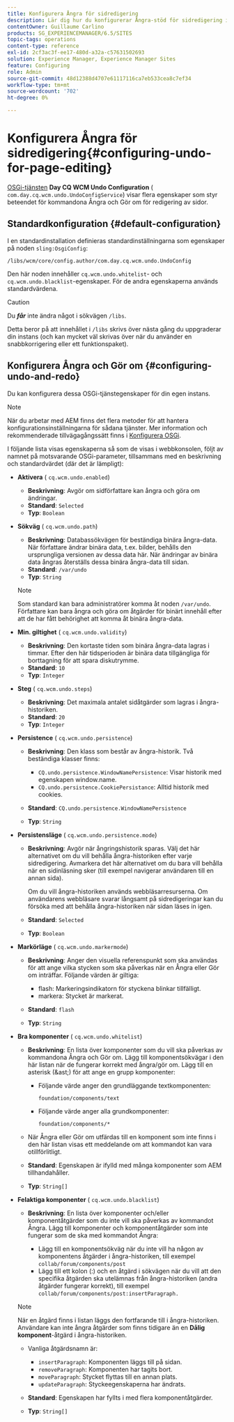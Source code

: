```yaml
---
title: Konfigurera Ångra för sidredigering
description: Lär dig hur du konfigurerar Ångra-stöd för sidredigering i AEM.
contentOwner: Guillaume Carlino
products: SG_EXPERIENCEMANAGER/6.5/SITES
topic-tags: operations
content-type: reference
exl-id: 2cf3ac3f-ee17-480d-a32a-c57631502693
solution: Experience Manager, Experience Manager Sites
feature: Configuring
role: Admin
source-git-commit: 48d12388d4707e61117116ca7eb533cea8c7ef34
workflow-type: tm+mt
source-wordcount: '702'
ht-degree: 0%

---
```


# Konfigurera Ångra för sidredigering{#configuring-undo-for-page-editing}

[OSGi-tjänsten](/help/sites-deploying/configuring-osgi.md) **Day CQ WCM Undo Configuration** ( `com.day.cq.wcm.undo.UndoConfigService`) visar flera egenskaper som styr beteendet för kommandona Ångra och Gör om för redigering av sidor.

## Standardkonfiguration {#default-configuration}

I en standardinstallation definieras standardinställningarna som egenskaper på noden `sling:OsgiConfig`:

`/libs/wcm/core/config.author/com.day.cq.wcm.undo.UndoConfig`

Den här noden innehåller `cq.wcm.undo.whitelist`- och `cq.wcm.undo.blacklist`-egenskaper. För de andra egenskaperna används standardvärdena.

>[!CAUTION]
>
>Du ***får*** inte ändra något i sökvägen `/libs`.
>
>Detta beror på att innehållet i `/libs` skrivs över nästa gång du uppgraderar din instans (och kan mycket väl skrivas över när du använder en snabbkorrigering eller ett funktionspaket).

## Konfigurera Ångra och Gör om {#configuring-undo-and-redo}

Du kan konfigurera dessa OSGi-tjänstegenskaper för din egen instans.

>[!NOTE]
>
>När du arbetar med AEM finns det flera metoder för att hantera konfigurationsinställningarna för sådana tjänster. Mer information och rekommenderade tillvägagångssätt finns i [Konfigurera OSGi](/help/sites-deploying/configuring-osgi.md).

I följande lista visas egenskaperna så som de visas i webbkonsolen, följt av namnet på motsvarande OSGi-parameter, tillsammans med en beskrivning och standardvärdet (där det är lämpligt):

* **Aktivera**
( `cq.wcm.undo.enabled`)

   * **Beskrivning**: Avgör om sidförfattare kan ångra och göra om ändringar.
   * **Standard**: `Selected`
   * **Typ**: `Boolean`

* **Sökväg**
( `cq.wcm.undo.path`)

   * **Beskrivning**: Databassökvägen för beständiga binära ångra-data. När författare ändrar binära data, t.ex. bilder, behålls den ursprungliga versionen av dessa data här. När ändringar av binära data ångras återställs dessa binära ångra-data till sidan.
   * **Standard**: `/var/undo`
   * **Typ**: `String`

  >[!NOTE]
  >
  >Som standard kan bara administratörer komma åt noden `/var/undo`. Författare kan bara ångra och göra om åtgärder för binärt innehåll efter att de har fått behörighet att komma åt binära ångra-data.

* **Min. giltighet**
( `cq.wcm.undo.validity`)

   * **Beskrivning**: Den kortaste tiden som binära ångra-data lagras i timmar. Efter den här tidsperioden är binära data tillgängliga för borttagning för att spara diskutrymme.
   * **Standard**: `10`
   * **Typ**: `Integer`

* **Steg**
( `cq.wcm.undo.steps`)

   * **Beskrivning**: Det maximala antalet sidåtgärder som lagras i ångra-historiken.
   * **Standard**: `20`
   * **Typ**: `Integer`

* **Persistence**
( `cq.wcm.undo.persistence`)

   * **Beskrivning**: Den klass som består av ångra-historik. Två beständiga klasser finns:

      * `CQ.undo.persistence.WindowNamePersistence`: Visar historik med egenskapen window.name.
      * `CQ.undo.persistence.CookiePersistance`: Alltid historik med cookies.

   * **Standard**: `CQ.undo.persistence.WindowNamePersistence`
   * **Typ**: `String`

* **Persistensläge**
( `cq.wcm.undo.persistence.mode`)

   * **Beskrivning**: Avgör när ångringshistorik sparas. Välj det här alternativet om du vill behålla ångra-historiken efter varje sidredigering. Avmarkera det här alternativet om du bara vill behålla när en sidinläsning sker (till exempel navigerar användaren till en annan sida).

     Om du vill ångra-historiken används webbläsarresurserna. Om användarens webbläsare svarar långsamt på sidredigeringar kan du försöka med att behålla ångra-historiken när sidan läses in igen.

   * **Standard**: `Selected`
   * **Typ**: `Boolean`

* **Markörläge**
( `cq.wcm.undo.markermode`)

   * **Beskrivning**: Anger den visuella referenspunkt som ska användas för att ange vilka stycken som ska påverkas när en Ångra eller Gör om inträffar. Följande värden är giltiga:

      * flash: Markeringsindikatorn för styckena blinkar tillfälligt.
      * markera: Stycket är markerat.

   * **Standard**: `flash`
   * **Typ**: `String`

* **Bra komponenter**
( `cq.wcm.undo.whitelist`)

   * **Beskrivning**: En lista över komponenter som du vill ska påverkas av kommandona Ångra och Gör om. Lägg till komponentsökvägar i den här listan när de fungerar korrekt med ångra/gör om. Lägg till en asterisk (&amp;ast;) för att ange en grupp komponenter:

      * Följande värde anger den grundläggande textkomponenten:

        `foundation/components/text`

      * Följande värde anger alla grundkomponenter:

        `foundation/components/*`

   * När Ångra eller Gör om utfärdas till en komponent som inte finns i den här listan visas ett meddelande om att kommandot kan vara otillförlitligt.

   * **Standard**: Egenskapen är ifylld med många komponenter som AEM tillhandahåller.
   * **Typ**: `String[]`

* **Felaktiga komponenter**
( `cq.wcm.undo.blacklist`)

   * **Beskrivning**: En lista över komponenter och/eller komponentåtgärder som du inte vill ska påverkas av kommandot Ångra. Lägg till komponenter och komponentåtgärder som inte fungerar som de ska med kommandot Ångra:

      * Lägg till en komponentsökväg när du inte vill ha någon av komponentens åtgärder i ångra-historiken, till exempel `collab/forum/components/post`
      * Lägg till ett kolon (:) och en åtgärd i sökvägen när du vill att den specifika åtgärden ska utelämnas från ångra-historiken (andra åtgärder fungerar korrekt), till exempel `collab/forum/components/post:insertParagraph.`

  >[!NOTE]
  >
  >När en åtgärd finns i listan läggs den fortfarande till i ångra-historiken. Användare kan inte ångra åtgärder som finns tidigare än en **Dålig komponent**-åtgärd i ångra-historiken.

   * Vanliga åtgärdsnamn är:

      * `insertParagraph`: Komponenten läggs till på sidan.
      * `removeParagraph`: Komponenten har tagits bort.
      * `moveParagraph`: Stycket flyttas till en annan plats.
      * `updateParagraph`: Styckeegenskaperna har ändrats.

   * **Standard**: Egenskapen har fyllts i med flera komponentåtgärder.
   * **Typ**: `String[]`
